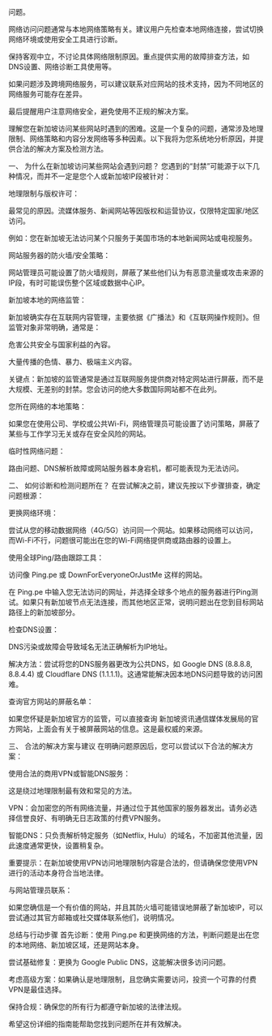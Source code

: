 问题。

网络访问问题通常与本地网络策略有关。建议用户先检查本地网络连接，尝试切换网络环境或使用安全工具进行诊断。

保持客观中立，不讨论具体网络限制原因。重点提供实用的故障排查方法，如DNS设置、网络诊断工具使用等。

如果问题涉及跨境网络服务，可以建议联系对应网站的技术支持，因为不同地区的网络服务可能存在差异。

最后提醒用户注意网络安全，避免使用不正规的解决方案。

理解您在新加坡访问某些网站时遇到的困难。这是一个复杂的问题，通常涉及地理限制、网络策略和内容分发网络等多种因素。以下我将为您系统地分析原因，并提供合法的解决方案及检测方法。

一、 为什么在新加坡访问某些网站会遇到问题？
您遇到的“封禁”可能源于以下几种情况，而并不一定是您个人或新加坡IP段被针对：

地理限制与版权许可：

最常见的原因。流媒体服务、新闻网站等因版权和运营协议，仅限特定国家/地区访问。

例如：您在新加坡无法访问某个只服务于美国市场的本地新闻网站或电视服务。

网站服务器的防火墙/安全策略：

网站管理员可能设置了防火墙规则，屏蔽了某些他们认为有恶意流量或攻击来源的IP段，有时可能误伤整个区域或数据中心IP。

新加坡本地的网络监管：

新加坡确实存在互联网内容管理，主要依据《广播法》和《互联网操作规则》。但监管对象非常明确，通常是：

危害公共安全与国家利益的內容。

大量传播的色情、暴力、极端主义内容。

关键点：新加坡的监管通常是通过互联网服务提供商对特定网站进行屏蔽，而不是大规模、无差别的封禁。您会访问的绝大多数国际网站都不在此列。

您所在网络的本地策略：

如果您在使用公司、学校或公共Wi-Fi，网络管理员可能设置了访问策略，屏蔽了某些与工作学习无关或存在安全风险的网站。

临时性网络问题：

路由问题、DNS解析故障或网站服务器本身宕机，都可能表现为无法访问。

二、 如何诊断和检测问题所在？
在尝试解决之前，建议先按以下步骤排查，确定问题根源：

更换网络环境：

尝试从您的移动数据网络（4G/5G）访问同一个网站。如果移动网络可以访问，而Wi-Fi不行，问题很可能出在您的Wi-Fi网络提供商或路由器的设置上。

使用全球Ping/路由跟踪工具：

访问像 Ping.pe 或 DownForEveryoneOrJustMe 这样的网站。

在 Ping.pe 中输入您无法访问的网址，并选择全球多个地点的服务器进行Ping测试。如果只有新加坡节点无法连接，而其他地区正常，说明问题出在您到目标网站路径上的新加坡部分。

检查DNS设置：

DNS污染或故障会导致域名无法正确解析为IP地址。

解决方法：尝试将您的DNS服务器更改为公共DNS，如 Google DNS (8.8.8.8, 8.8.4.4) 或 Cloudflare DNS (1.1.1.1)。这通常能解决因本地DNS问题导致的访问困难。

查询官方网站的屏蔽名单：

如果您怀疑是新加坡官方的监管，可以直接查询 新加坡资讯通信媒体发展局的官方网站，上面会有关于被屏蔽网站的信息。这是最权威的来源。

三、 合法的解决方案与建议
在明确问题原因后，您可以尝试以下合法的解决方案：

使用合法的商用VPN或智能DNS服务：

这是绕过地理限制最有效和常见的方法。

VPN：会加密您的所有网络流量，并通过位于其他国家的服务器发出。请务必选择信誉良好、有明确无日志政策的付费VPN服务。

智能DNS：只负责解析特定服务（如Netflix, Hulu）的域名，不加密其他流量，因此速度通常更快，设置稍复杂。

重要提示：在新加坡使用VPN访问地理限制内容是合法的，但请确保您使用VPN进行的活动本身符合当地法律。

与网站管理员联系：

如果您确信是一个有价值的网站，并且其防火墙可能错误地屏蔽了新加坡IP，可以尝试通过其官方邮箱或社交媒体联系他们，说明情况。

总结与行动步骤
首先诊断：使用 Ping.pe 和更换网络的方法，判断问题是出在您的本地网络、新加坡区域，还是网站本身。

尝试基础修复：更换为 Google Public DNS，这能解决很多访问问题。

考虑高级方案：如果确认是地理限制，且您确实需要访问，投资一个可靠的付费VPN是最佳选择。

保持合规：确保您的所有行为都遵守新加坡的法律法规。

希望这份详细的指南能帮助您找到问题所在并有效解决。
